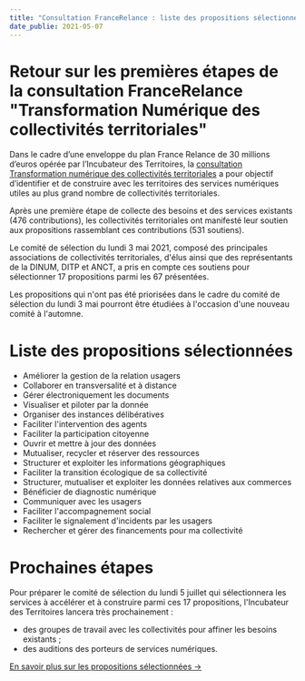 ```yaml
---
title: "Consultation FranceRelance : liste des propositions sélectionnées"
date_publie: 2021-05-07
---
```

# Retour sur les premières étapes de la consultation FranceRelance "Transformation Numérique des collectivités territoriales"

Dans le cadre d’une enveloppe du plan France Relance de 30 millions d’euros opérée par l’Incubateur des Territoires, la [consultation Transformation numérique des collectivités territoriales](https://mon.incubateur.anct.gouv.fr/processes/transformation-numerique) a pour objectif d’identifier et de construire avec les territoires des services numériques utiles au plus grand nombre de collectivités territoriales.

Après une première étape de collecte des besoins et des services existants (476 contributions), les collectivités territoriales ont manifesté leur soutien aux propositions rassemblant ces contributions (531 soutiens). 

Le comité de sélection du lundi 3 mai 2021, composé des principales associations de collectivités territoriales, d'élus ainsi que des représentants de la DINUM, DITP et ANCT, a pris en compte ces soutiens pour sélectionner 17 propositions parmi les 67 présentées.

Les propositions qui n'ont pas été priorisées dans le cadre du comité de sélection du lundi 3 mai pourront être étudiées à l'occasion d'une nouveau comité à l'automne. 

# Liste des propositions sélectionnées

* Améliorer la gestion de la relation usagers
* Collaborer en transversalité et à distance
* Gérer électroniquement les documents
* Visualiser et piloter par la donnée 
* Organiser des instances délibératives
* Faciliter l'intervention des agents
* Faciliter la participation citoyenne
* Ouvrir et mettre à jour des données
* Mutualiser, recycler et réserver des ressources 
* Structurer et exploiter les informations géographiques
* Faciliter la transition écologique de sa collectivité
* Structurer, mutualiser et exploiter les données relatives aux commerces
* Bénéficier de diagnostic numérique
* Communiquer avec les usagers
* Faciliter l'accompagnement social
* Faciliter le signalement d'incidents par les usagers
* Rechercher et gérer des financements pour ma collectivité

# Prochaines étapes

Pour préparer le comité de sélection du lundi 5 juillet qui sélectionnera les services à accélérer et à construire parmi ces 17 propositions, l'Incubateur des Territoires lancera très prochainement :
* des groupes de travail avec les collectivités pour affiner les besoins existants ;
* des auditions des porteurs de services numériques.

<a class="cta shadow-yellow" href="https://airtable.com/shrUntwx9fJ2IsQlT/tblSMdfQ1qadwjzXv">
  En savoir plus sur les propositions sélectionnées →
</a>
